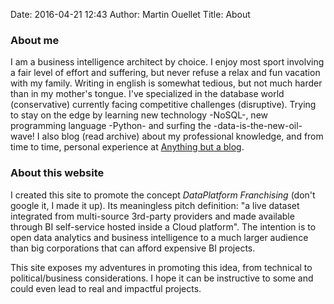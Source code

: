 Date: 2016-04-21 12:43
Author: Martin Ouellet
Title: About

### About me

I am a business intelligence architect by choice. I enjoy most sport involving a fair level of effort and suffering, but never refuse a relax and fun vacation with my family.  Writing in english is somewhat tedious, but not much harder than in my mother's tongue.  I've specialized in the database world (conservative) currently facing competitive challenges (disruptive). Trying to stay on the edge by learning new technology -NoSQL-, new programming language -Python- and surfing the -data-is-the-new-oil- wave! I also blog (read archive) about my professional knowledge, and from time to time, personal experience at [Anything but a blog](http://martin-ouellet.blogspot.com).   

### About this website

I created this site to promote the concept *DataPlatform Franchising* (don't google it, I made it up). Its meaningless pitch definition: "a live dataset integrated from multi-source 3rd-party providers and made available through BI self-service hosted inside a Cloud platform". The intention is to open data analytics and business intelligence to a much larger audience than big corporations that can afford expensive BI projects.  

This site exposes my adventures in promoting this idea, from technical to political/business considerations.  I hope it can be instructive to some and could even lead to real and impactful projects.
